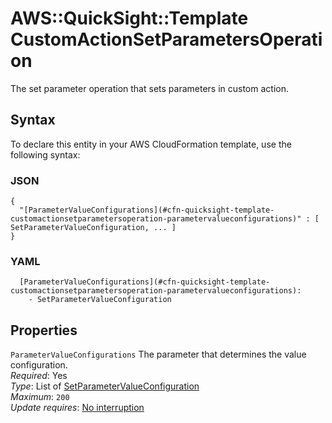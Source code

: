 # AWS::QuickSight::Template CustomActionSetParametersOperation<a name="aws-properties-quicksight-template-customactionsetparametersoperation"></a>

The set parameter operation that sets parameters in custom action\.

## Syntax<a name="aws-properties-quicksight-template-customactionsetparametersoperation-syntax"></a>

To declare this entity in your AWS CloudFormation template, use the following syntax:

### JSON<a name="aws-properties-quicksight-template-customactionsetparametersoperation-syntax.json"></a>

```
{
  "[ParameterValueConfigurations](#cfn-quicksight-template-customactionsetparametersoperation-parametervalueconfigurations)" : [ SetParameterValueConfiguration, ... ]
}
```

### YAML<a name="aws-properties-quicksight-template-customactionsetparametersoperation-syntax.yaml"></a>

```
  [ParameterValueConfigurations](#cfn-quicksight-template-customactionsetparametersoperation-parametervalueconfigurations): 
    - SetParameterValueConfiguration
```

## Properties<a name="aws-properties-quicksight-template-customactionsetparametersoperation-properties"></a>

`ParameterValueConfigurations`  <a name="cfn-quicksight-template-customactionsetparametersoperation-parametervalueconfigurations"></a>
The parameter that determines the value configuration\.  
*Required*: Yes  
*Type*: List of [SetParameterValueConfiguration](aws-properties-quicksight-template-setparametervalueconfiguration.md)  
*Maximum*: `200`  
*Update requires*: [No interruption](https://docs.aws.amazon.com/AWSCloudFormation/latest/UserGuide/using-cfn-updating-stacks-update-behaviors.html#update-no-interrupt)